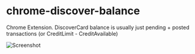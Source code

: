 chrome-discover-balance
=======================

Chrome Extension. DiscoverCard balance is usually just pending + posted transactions (or CreditLimit - CreditAvailable)

![Screenshot](https://dl.dropboxusercontent.com/u/11070683/Screenshot%202015-01-03%2001.01.36.png)

